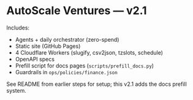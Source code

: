 # AutoScale Ventures — v2.1

Includes:
- Agents + daily orchestrator (zero-spend)
- Static site (GitHub Pages)
- 4 Cloudflare Workers (slugify, csv2json, tzslots, schedule)
- OpenAPI specs
- Prefill script for docs pages (`scripts/prefill_docs.py`)
- Guardrails in `ops/policies/finance.json`

See README from earlier steps for setup; this v2.1 adds the docs prefill system.
